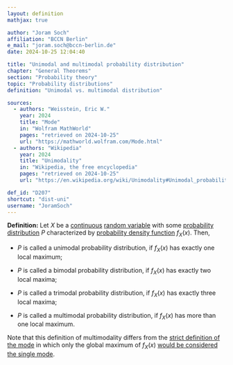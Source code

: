 ```yaml
---
layout: definition
mathjax: true

author: "Joram Soch"
affiliation: "BCCN Berlin"
e_mail: "joram.soch@bccn-berlin.de"
date: 2024-10-25 12:04:40

title: "Unimodal and multimodal probability distribution"
chapter: "General Theorems"
section: "Probability theory"
topic: "Probability distributions"
definition: "Unimodal vs. multimodal distribution"

sources:
  - authors: "Weisstein, Eric W."
    year: 2024
    title: "Mode"
    in: "Wolfram MathWorld"
    pages: "retrieved on 2024-10-25"
    url: "https://mathworld.wolfram.com/Mode.html"
  - authors: "Wikipedia"
    year: 2024
    title: "Unimodality"
    in: "Wikipedia, the free encyclopedia"
    pages: "retrieved on 2024-10-25"
    url: "https://en.wikipedia.org/wiki/Unimodality#Unimodal_probability_distribution"

def_id: "D207"
shortcut: "dist-uni"
username: "JoramSoch"
---
```



**Definition:** Let $X$ be a [continuous](/D/rvar-disc) [random variable](/D/rvar) with some [probability distribution](/D/dist) $P$ characterized by [probability density function](/D/pdf) $f_X(x)$. Then,

* $P$ is called a unimodal probability distribution, if $f_X(x)$ has exactly one local maximum;

* $P$ is called a bimodal probability distribution, if $f_X(x)$ has exactly two local maxima;

* $P$ is called a trimodal probability distribution, if $f_X(x)$ has exactly three local maxima;

* $P$ is called a multimodal probability distribution, if $f_X(x)$ has more than one local maximum.

Note that this definition of multimodality differs from the [strict definition of the mode](/D/mode) in which only the global maximum of $f_X(x)$ [would be considered the single mode](/D/mode).